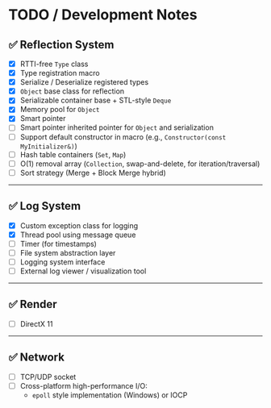 # TODO / Development Notes

## ✅ Reflection System
- [x] RTTI-free `Type` class
- [x] Type registration macro
- [x] Serialize / Deserialize registered types
- [x] `Object` base class for reflection
- [x] Serializable container base + STL-style `Deque`
- [x] Memory pool for `Object`
- [x] Smart pointer
- [ ] Smart pointer inherited pointer for `Object` and serialization
- [ ] Support default constructor in macro (e.g., `Constructor(const MyInitializer&)`)
- [ ] Hash table containers (`Set`, `Map`)
- [ ] O(1) removal array (`Collection`, swap-and-delete, for iteration/traversal)
- [ ] Sort strategy (Merge + Block Merge hybrid)

---

## ✅ Log System
- [x] Custom exception class for logging
- [x] Thread pool using message queue
- [ ] Timer (for timestamps)
- [ ] File system abstraction layer
- [ ] Logging system interface
- [ ] External log viewer / visualization tool

---

## ✅ Render
- [ ] DirectX 11

---

## ✅ Network
- [ ] TCP/UDP socket
- [ ] Cross-platform high-performance I/O:
  - `epoll` style implementation (Windows) or IOCP